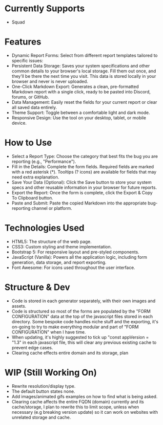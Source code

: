 # Currently Supports
- Squad

# Features
- Dynamic Report Forms: Select from different report templates tailored to specific issues:
- Persistent Data Storage: Saves your system specifications and other common details to your browser's local storage. Fill them out once, and they'll be there the next time you visit. This data is stored locally in your browser and never is never uploaded.
- One-Click Markdown Export: Generates a clean, pre-formatted Markdown report with a single click, ready to be pasted into Discord, forums, or GitHub.
- Data Management: Easily reset the fields for your current report or clear all saved data entirely.
- Theme Support: Toggle between a comfortable light and dark mode.
- Responsive Design: Use the tool on your desktop, tablet, or mobile device.

# How to Use
- Select a Report Type: Choose the category that best fits the bug you are reporting (e.g., "Performance").
- Fill in the Details: Complete the form fields. Required fields are marked with a red asterisk (*). Tooltips (? icons) are available for fields that may need extra explanation.
- Save Your Data (Optional): Click the Save button to store your system specs and other reusable information in your browser for future reports.
- Export the Report: Once the form is complete, click the Export & Copy To Clipboard button.
- Paste and Submit: Paste the copied Markdown into the appropriate bug-reporting channel or platform.

# Technologies Used
- HTML5: The structure of the web page.
- CSS3: Custom styling and theme implementation.
- Bootstrap 5: For responsive layout and pre-styled components.
- JavaScript (Vanilla): Powers all the application logic, including form generation, data storage, and report exporting.
- Font Awesome: For icons used throughout the user interface.

# Structure & Dev
- Code is stored in each generator separately, with their own images and assets. 
- Code is structured so most of the forms are populated by the "FORM CONFIGURATION" data at the top of the javascript files stored in each directory. Some bespoke code handles niche stuff and the exporting, it's on-going to try to make everything modular and part of "FORM CONFIGURATION" when I have time.
- When updating, it's highly suggested to tick up "const appVersion = "1.3" in each javascript file, this will clear any previous existing cache to prevent edge cases.
- Clearing cache effects entire domain and its storage, plan

# WIP (Still Working On)
- Rewrite resolution/display type.
- The default button states none.
- Add images/animated gifs examples on how to find what is being asked.
- Clearing cache affects the entire FQDN (domain) currently and its cache/storage, I plan to rewrite this to limit scope, unless when necessary (e.g breaking version update) so it can work on websites with unrelated storage and cache.
